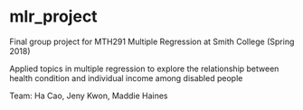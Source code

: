 # mlr_project
Final group project for MTH291 Multiple Regression at Smith College (Spring 2018)

Applied topics in multiple regression to explore the relationship between health condition and individual income among disabled people

Team: Ha Cao, Jeny Kwon, Maddie Haines